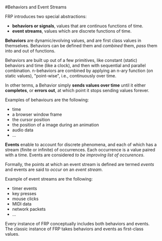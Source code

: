 #Behaviors and Event Streams

FRP introduces two special abstractions:
- **behaviors or signals**, values that are continuos functions of time.
- **event streams**, values which are discrete functions of time.

**Behaviors** are dynamic/evolving values, and are first class values in themselves. Behaviors can be defined them and *combined* them, *pass* them into and out of functions.

Behaviors are built up out of a few primitives, like constant (static) behaviors and time (like a clock), and then with sequential and parallel combination. n-behaviors are combined by applying an n-ary function (on static values), "point-wise", i.e., continuously over time.

In other terms, a Behavior simply **sends values over time** until it either **completes**, or **errors out**, at which point it stops sending values forever.

Examples of behaviours are the following:
- time
- a browser window frame
- the cursor position
- the position of a image during an animation
- audio data
- ...

**Events** enable to account for discrete phenomena, and each of which has a stream (finite or infinite) of occurrences. Each occurrence is a value paired with a time. Events are considered *to be improving list of occurences*.

Formally, the points at which an event stream is defined are termed *events* and events are said to *occur* on an *event stream*.

Example of event streams are the following:
- timer events
- key presses
- mouse clicks
- MIDI data
- network packets
- ...

Every instance of FRP conceptually includes both behaviors and events. The classic instance of FRP takes behaviors and events as first-class values.
